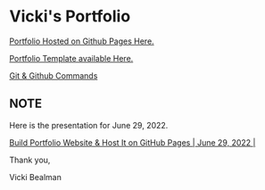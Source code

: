 # Vicki's Portfolio

[Portfolio Hosted on Github Pages Here.](https://drvicki.github.io/vickis-portfolio/)

[Portfolio Template available Here.](https://html5up.net/miniport)

[Git & Github Commands](https://github.com/DrVicki/Git-Github-Commands)


## NOTE

Here is the presentation for June 29, 2022. 

[Build Portfolio Website & Host It on GitHub Pages | June 29, 2022  |](https://share.vidyard.com/watch/zSsZ7PAWHpiXA8TiRmneQn?vyetoken=0ddc2403-dd4b-4eb7-a9b9-3d940077128e&autoplay=1) 


Thank you,

Vicki Bealman

